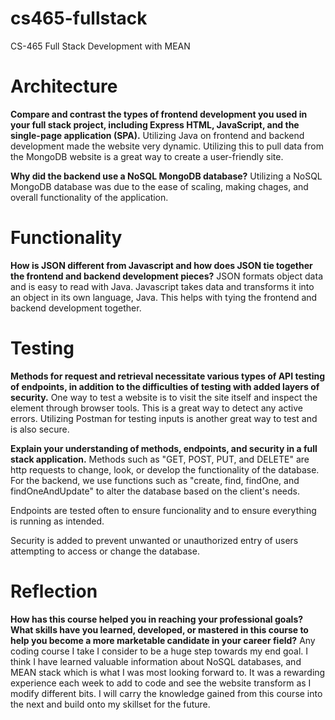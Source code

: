 # cs465-fullstack
CS-465 Full Stack Development with MEAN


# Architecture
**Compare and contrast the types of frontend development you used in your full stack project, including Express HTML, JavaScript, and the single-page application (SPA).**
Utilizing Java on frontend and backend development made the website very dynamic. Utilizing this to pull data from the MongoDB website is a great way to create a user-friendly site. 


**Why did the backend use a NoSQL MongoDB database?**
Utilizing a NoSQL MongoDB database was due to the ease of scaling, making chages, and overall functionality of the application. 


# Functionality
**How is JSON different from Javascript and how does JSON tie together the frontend and backend development pieces?**
JSON formats object data and is easy to read with Java. Javascript takes data and transforms it into an object in its own language, Java. This helps with tying the frontend and backend development together. 

# Testing
**Methods for request and retrieval necessitate various types of API testing of endpoints, in addition to the difficulties of testing with added layers of security.**
One way to test a website is to visit the site itself and inspect the element through browser tools. This is a great way to detect any active errors. Utilizing Postman for testing inputs is another great way to test and is also secure. 

**Explain your understanding of methods, endpoints, and security in a full stack application.**
Methods such as "GET, POST, PUT, and DELETE" are http requests to change, look, or develop the functionality of the database. For the backend, we use functions such as "create, find, findOne, and findOneAndUpdate" to alter the database based on the client's needs. 

Endpoints are tested often to ensure funcionality and to ensure everything is running as intended.

Security is added to prevent unwanted or unauthorized entry of users attempting to access or change the database.

# Reflection
**How has this course helped you in reaching your professional goals? What skills have you learned, developed, or mastered in this course to help you become a more marketable candidate in your career field?**
Any coding course I take I consider to be a huge step towards my end goal. I think I have learned valuable information about NoSQL databases, and MEAN stack which is what I was most looking forward to. It was a rewarding experience each week to add to code and see the website transform as I modify different bits. I will carry the knowledge gained from this course into the next and build onto my skillset for the future. 
